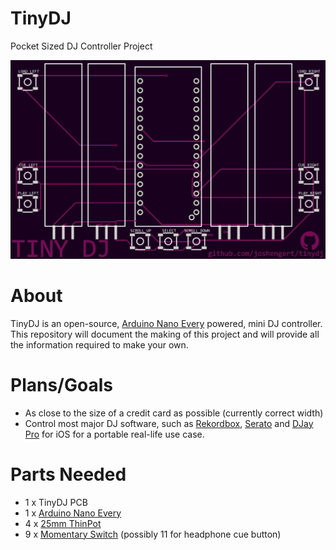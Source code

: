 # TinyDJ
Pocket Sized DJ Controller Project

![Current PCB Design](https://github.com/joshengert/tinydj/blob/main/Images/board%20v1.1.png)

# About

TinyDJ is an open-source, [Arduino Nano Every](https://store-usa.arduino.cc/products/arduino-nano-every) powered, mini DJ controller. This repository will document the making of this project and will provide all the information required to make your own.

# Plans/Goals

- As close to the size of a credit card as possible (currently correct width)
- Control most major DJ software, such as [Rekordbox](https://rekordbox.com/en/), [Serato](https://serato.com/) and [DJay Pro](https://www.algoriddim.com/djay-ios) for iOS for a portable real-life use case.

# Parts Needed
- 1 x TinyDJ PCB
- 1 x [Arduino Nano Every](https://store-usa.arduino.cc/products/arduino-nano-every)
- 4 x [25mm ThinPot](https://nz.mouser.com/ProductDetail/Spectra-Symbol/TSP-L-0025-103-3-ST?qs=rVuZtzXoae6EOFzxvRpBeA%3D%3D)
- 9 x [Momentary Switch](https://www.digikey.co.nz/en/products/detail/e-switch/TL3315NF250Q/1870402?utm_adgroup=Switches&utm_source=google&utm_medium=cpc&utm_campaign=Dynamic%20Search_EN_Product&utm_term=&productid=&gclid=Cj0KCQjwyMiTBhDKARIsAAJ-9VscMVMfyYFryxYFPqRIQQQ4ivs6r9pp4buXQMoQR4eGdZchLZb1LGkaAgVCEALw_wcB) (possibly 11 for headphone cue button)





